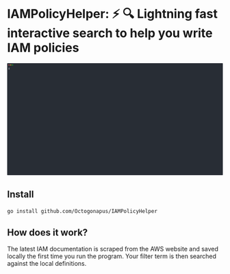 # IAMPolicyHelper: :zap: :mag: Lightning fast interactive search to help you write IAM policies

![](./demo.svg)

## Install

```sh
go install github.com/Octogonapus/IAMPolicyHelper
```

## How does it work?

The latest IAM documentation is scraped from the AWS website and saved locally the first time you run the program.
Your filter term is then searched against the local definitions.
